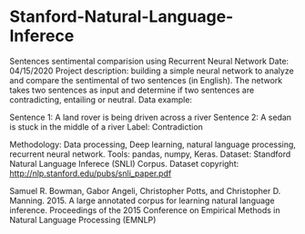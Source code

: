# Stanford-Natural-Language-Inferece
Sentences sentimental comparision using Recurrent Neural Network
Date: 04/15/2020
Project description: building a simple neural network to analyze and compare the sentimental of two sentences (in English). The network takes two sentences as input and determine if two sentences are contradicting, entailing or neutral.
Data example:

Sentence 1: A land rover is being driven across a river
Sentence 2: A sedan is stuck in the middle of a river
Label: Contradiction

Methodology: Data processing, Deep learning, natural language processing, recurrent neural network.
Tools: pandas, numpy, Keras.
Dataset: Standford Natural Language Inferece (SNLI) Corpus.
Dataset copyright: http://nlp.stanford.edu/pubs/snli_paper.pdf

Samuel R. Bowman, Gabor Angeli, Christopher Potts, and Christopher D. Manning. 2015.
A large annotated corpus for learning natural language inference. 
Proceedings of the 2015 Conference on Empirical Methods in Natural Language Processing (EMNLP)
